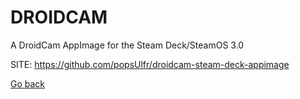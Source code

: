 # DROIDCAM
 
 A DroidCam AppImage for the Steam Deck/SteamOS 3.0
 
 SITE: https://github.com/popsUlfr/droidcam-steam-deck-appimage

 [Go back](https://portable-linux-apps.github.io/apps.html)
